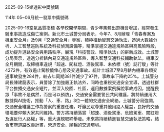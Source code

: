 
2025-09-15樂透彩中獎號碼

                                
114年 05~06月統一發票中獎號碼
                             
2025-09-16空氣品質指標
                              各學校開學期間，青少年集體出遊機會增加，經常發生騎車事故造成傷亡案例。新北市土城警分局表示，今年7、8月辦理「青春專案及機車安全月」及9月「交通安全月」專案，積極推動智慧交通執法，透過大數據分析、人工智慧巡防系統及科技偵測設備等，精準掌握交通違規熱區與高風險時段，成功提升道路安全與用路秩序，展現「科技警政、精準執法」的嶄新成效。土城警分局表示，透過分析轄內易交通違規熱區熱，導入智慧交通科技輔助執法，機車安全月期間，取締機車違規「超速、闖紅燈、酒後駕車、未依標（號）誌行駛」等計4272件，有效遏止駕駛僥倖心態及交通事故。統計土城區7至8月轄內機車各類交通事故發生284件，較去年同期381件減少了97件，事故率下降約25%。土城警分局長陳建龍表示，員警除了加強嚴正執法外，同時也重視交通安全宣導，透過社群平台推播交通安全短片，並深入校園、社區，運用數據案例解說事故成因，提醒民眾「事故不是偶然，而是可以預防」，交通安全需要警民共同維護，將持續運用大數據與AI技術，推動「人、車、路」3位一體的交通安全網絡。土城警分局強調，交通安全維護工作為警察的重要任務。呼籲民眾尊重其他用路人權益，良好的交通環境要仰賴大家共同維持。警方將持續落實「超速、酒後駕車、危險駕車、闖紅燈及違反行人路權」等，重大違規取締舉發。未來將持續精進智慧交通執法策略，結合市府道路改善計畫，營造安全、順暢的交通環境。
